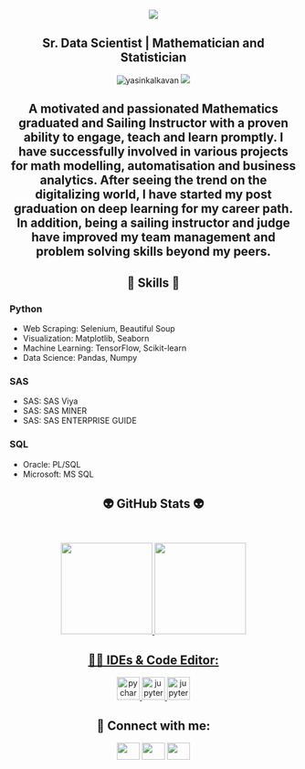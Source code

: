 
<h1 align="center">
  <a href="https://git.io/typing-svg">
    <img src="https://readme-typing-svg.herokuapp.com/?lines=▶▶+Hello!+👋+I'm+Yasin+Kalkavan◀&center=true&size=20">
  </a>
</h1>

<h2 align="center">Sr. Data Scientist | Mathematician and Statistician</h2>
<p align="center"> 
  <img src="https://komarev.com/ghpvc/?username=yasinkalkavan&label=Profile%20views&color=blue&style=flat" alt="yasinkalkavan"> 

  <img src="https://img.shields.io/github/followers/yasinkalkavan?style=social">
</p>

<h2 align="center">A motivated and passionated Mathematics graduated and Sailing Instructor with a proven ability to engage, teach and learn promptly. I have successfully involved in various projects for math modelling, automatisation and business analytics. After seeing the trend on the digitalizing world, I have started my post graduation on deep learning for my career path. In addition, being a sailing instructor and judge have improved my team management and problem solving skills beyond my peers.  </h2>


<h2 align="center"> 🦾 Skills 🦾 </h2>

### **Python**
- Web Scraping: Selenium, Beautiful Soup
- Visualization: Matplotlib, Seaborn
- Machine Learning: TensorFlow, Scikit-learn
- Data Science: Pandas, Numpy
### **SAS**
- SAS: SAS Viya
- SAS: SAS MINER
- SAS: SAS ENTERPRISE GUIDE
### **SQL**
- Oracle: PL/SQL
- Microsoft: MS SQL


<h2 align="center">👽 GitHub Stats 👽</h2>
<br>
<p align="center">
<a href="https://github.com/yasinkalkavan">
<img height="160em" src="https://github-readme-stats.vercel.app/api?username=yasinkalkavan&show_icons=true&theme=react&include_all_commits=true&count_private=true"/> 
<img height="160em" src="https://github-readme-stats.vercel.app/api/top-langs/?username=yasinkalkavan&layout=compact&langs_count=16&theme=react"/></div></p>

<h2 align="center">👩‍💻 IDEs & Code Editor:</h2>

<p align="center"> 
  <a href="https://www.jetbrains.com/pycharm/" target="_blank"> <img src="https://user-images.githubusercontent.com/53316818/179799645-5dbf1f03-2ab8-4899-a7cf-d1bfeb11080e.png" alt="pycharm" width="40" height="40"/> </a> 
  <a href="https://jupyter.org/" target="_blank"> <img src="https://user-images.githubusercontent.com/53316818/179800198-f2d28bc9-bd6b-465c-bd34-53f271eab436.png" alt="jupyter" width="40" height="40"/> </a> 
  <a href="https://jupyter.org/" target="_blank"> <img src="https://images.g2crowd.com/uploads/product/image/large_detail/large_detail_74ad5cb85a15ea00c8bee37974c3f657/sas-enterprise-guide.jpg" alt="jupyter" width="40" height="40"/> </a> 

  
  <h2 align="center">💬 Connect with me:</h2>

<p align="center">
<a href="https://www.linkedin.com/in/yasinkalkavan/" target="blank"><img align="center" src="https://raw.githubusercontent.com/rahuldkjain/github-profile-readme-generator/master/src/images/icons/Social/linked-in-alt.svg"  height="30" width="40" /></a>
<a href="https://yasinkalkavan.medium.com/" target="blank"><img align="center" src="https://miro.medium.com/v2/resize:fit:828/format:webp/1*jfdwtvU6V6g99q3G7gq7dQ.png"  height="30" width="40" /></a>
<a href="[https://yasinkalkavan.medium.com/](https://www.researchgate.net/profile/Yasin-Kalkavan)" target="blank"><img align="center" src="https://eesa.lbl.gov/wp-content/uploads/2019/07/ResearchGate.png"  height="30" width="40" /></a>
</p>





